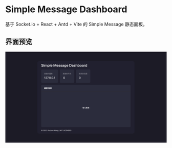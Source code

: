 # Simple Message Dashboard

基于 Socket.io + React + Antd + Vite 的 Simple Message 静态面板。

## 界面预览

![Screenshot](docs/screenshot.jpg)
